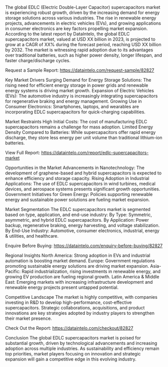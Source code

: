 The global EDLC (Electric Double-Layer Capacitor) supercapacitors market is experiencing robust growth, driven by the increasing demand for energy storage solutions across various industries. The rise in renewable energy projects, advancements in electric vehicles (EVs), and growing applications in consumer electronics are key factors propelling market expansion.
According to the latest report by DataIntelo, the global EDLC supercapacitors market, valued at USD XX billion in 2023, is projected to grow at a CAGR of XX% during the forecast period, reaching USD XX billion by 2032. The market is witnessing rapid adoption due to its advantages over traditional batteries, such as higher power density, longer lifespan, and faster charge/discharge cycles.

Request a Sample Report: https://dataintelo.com/request-sample/82827

Key Market Drivers
Surging Demand for Energy Storage Solutions: The rising need for efficient energy storage in power grids and renewable energy systems is driving market growth.
Expansion of Electric Vehicles (EVs): The automotive industry is increasingly integrating supercapacitors for regenerative braking and energy management.
Growing Use in Consumer Electronics: Smartphones, laptops, and wearables are incorporating EDLC supercapacitors for quick-charging capabilities.

Market Restraints
High Initial Costs: The cost of manufacturing EDLC supercapacitors remains a challenge for mass adoption.
Limited Energy Density Compared to Batteries: While supercapacitors offer rapid energy discharge, they store less energy per unit volume than traditional lithium-ion batteries.

View Full Report: https://dataintelo.com/report/edlc-supercapacitors-market

Opportunities in the Market
Advancements in Nanotechnology: The development of graphene-based and hybrid supercapacitors is expected to enhance efficiency and storage capacity.
Rising Adoption in Industrial Applications: The use of EDLC supercapacitors in wind turbines, medical devices, and aerospace systems presents significant growth opportunities.
Government Initiatives for Green Energy: Policies supporting renewable energy and sustainable power solutions are fueling market expansion.

Market Segmentation
The EDLC supercapacitors market is segmented based on type, application, and end-use industry:
By Type: Symmetric, asymmetric, and hybrid EDLC supercapacitors.
By Application: Power backup, regenerative braking, energy harvesting, and voltage stabilization.
By End-Use Industry: Automotive, consumer electronics, industrial, energy & utilities, and healthcare.

Enquire Before Buying: https://dataintelo.com/enquiry-before-buying/82827

Regional Insights
North America: Strong adoption in EVs and industrial automation is boosting market demand.
Europe: Government regulations promoting sustainable energy solutions are driving market expansion.
Asia-Pacific: Rapid industrialization, rising investments in renewable energy, and growing EV production are fueling regional growth.
Latin America & Middle East: Emerging markets with increasing infrastructure development and renewable energy projects present untapped potential.

Competitive Landscape
The market is highly competitive, with companies investing in R&D to develop high-performance, cost-effective supercapacitors. Strategic collaborations, acquisitions, and product innovations are key strategies adopted by industry players to strengthen their market presence.

Check Out the Report: https://dataintelo.com/checkout/82827

Conclusion
The global EDLC supercapacitors market is poised for substantial growth, driven by technological advancements and increasing adoption across multiple industries. As sustainability and efficiency remain top priorities, market players focusing on innovation and strategic expansion will gain a competitive edge in this evolving industry.
 

